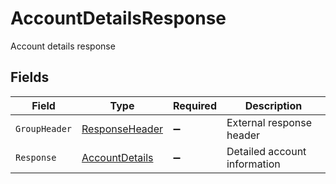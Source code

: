# AccountDetailsResponse

Account details response


## Fields

| Field                                                   | Type                                                    | Required                                                | Description                                             |
| ------------------------------------------------------- | ------------------------------------------------------- | ------------------------------------------------------- | ------------------------------------------------------- |
| `GroupHeader`                                           | [ResponseHeader](../../Models/Shared/ResponseHeader.md) | :heavy_minus_sign:                                      | External response header                                |
| `Response`                                              | [AccountDetails](../../Models/Shared/AccountDetails.md) | :heavy_minus_sign:                                      | Detailed account information                            |